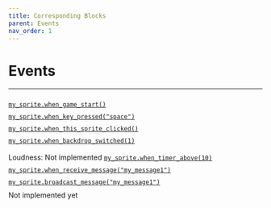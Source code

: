 ```yaml
---
title: Corresponding Blocks
parent: Events
nav_order: 1
---
```

# Events
---
<div id="game_start" class="two-col">
  <div class="col">
	<img class="bigger" src="../img/events/block_03.png" height="10"/>
  </div>
  <div class="col">
	<a target="_blank" href="../../../pdoc/pyscratch/sprite.html#Sprite.when_game_start">
	<code>my_sprite.when_game_start()</code>
	</a>  
	</div>
</div>

<div id="key_press" class="two-col">
  <div class="col">
	<img class="bigger" src="{{ site.cdn_url }}/img/events/block_04.png" height="10"/>
  </div>
  <div class="col">
	<a target="_blank" href="../../../pdoc/pyscratch/sprite.html#Sprite.when_key_pressed">
	<code>my_sprite.when_key_pressed("space")</code>
	</a>  
	</div>
</div>


<div id="sprite_click" class="two-col">
  <div class="col">
	<img class="bigger" src="{{ site.cdn_url }}/img/events/block_05.png" height="10"/>
  </div>
  <div class="col">
	<a target="_blank" href="../../../pdoc/pyscratch/sprite.html#Sprite.when_this_sprite_clicked">
	<code>my_sprite.when_this_sprite_clicked()</code>
	</a>  
	</div>
</div>

<div id="backdrop" class="two-col">
  <div class="col">
	<img class="bigger" src="{{ site.cdn_url }}/img/events/block_06.png" height="10"/>
  </div>
  <div class="col">
	<a target="_blank" href="../../../pdoc/pyscratch/sprite.html#Sprite.when_backdrop_switched">
	<code>my_sprite.when_backdrop_switched(1)</code>
	</a>  
	</div>
</div>


<div id="loudness_timer" class="two-col">
  <div class="col">
	<img class="bigger" src="{{ site.cdn_url }}/img/events/block_07.png" height="10"/>
	<img class="bigger" src="{{ site.cdn_url }}/img/events/block_07-2.png" height="10"/>
  </div>
  <div class="col">
	Loudness: Not implemented
	<a target="_blank" href="../../../pdoc/pyscratch/sprite.html#Sprite.when_timer_above">
	<code>my_sprite.when_timer_above(10)</code>
	</a>  
	</div>
</div>


<div id="receive_message" class="two-col">
  <div  class="col">
	<img  class="bigger" class="bigger" src="{{ site.cdn_url }}/img/events/block_08.png" height="10"/>
  </div>
  <div class="col">
	<a target="_blank" href="../../../pdoc/pyscratch/sprite.html#Sprite.when_receive_message">
	<code>my_sprite.when_receive_message("my_message1")</code>
	</a>  
	</div>
</div>

<div id="broadcast_message" class="two-col">
  <div class="col">
	<img  src="{{ site.cdn_url }}/img/events/block_09.png" height="10"/>
  </div>
  <div class="col">
	<a target="_blank" href="../../../pdoc/pyscratch/sprite.html#Sprite.broadcast_message">
	<code>my_sprite.broadcast_message("my_message1")</code>
	</a>  
	</div>
</div>


<div id="broadcast_message_and_wait" class="two-col">
  <div class="col">
	  <img src="{{ site.cdn_url }}/img/events/block_10.png" height="10"/>
  </div>
  <div class="col">
	  Not implemented yet
	</div>
</div>

